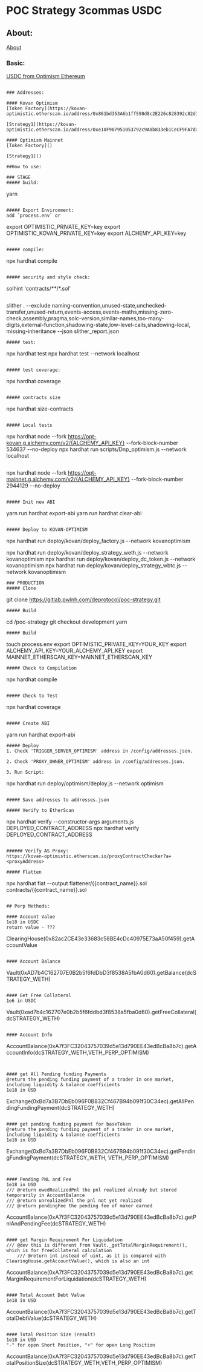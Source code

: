 # POC Strategy 3commas USDC

## About:
[About](https://3commas.atlassian.net/wiki/spaces/G/pages/edit-v2/1963688061)

### Basic:
[USDC from Optimism Ethereum](https://optimistic.etherscan.io/token/0x7f5c764cbc14f9669b88837ca1490cca17c31607)
```

### Addresses:

#### Kovan Optimism
[Token Factory](https://kovan-optimistic.etherscan.io/address/0x861bd353A6b1ff598d8c2E226c828392c82d151D#code)

[Strategy1](https://kovan-optimistic.etherscan.io/address/0xe10F907951053792c9A8b833eb1CeCF9FA7dae61#code)

#### Optimism Mainnet
[Token Factory]()

[Strategy1]()

##How to use:

### STAGE
##### build:
```
yarn
```

##### Export Environment:
add `process.env` or
```
export OPTIMISTIC_PRIVATE_KEY=key
export OPTIMISTIC_KOVAN_PRIVATE_KEY=key
export ALCHEMY_API_KEY=key
```

##### compile:
```
npx hardhat compile
```

##### security and style check:
```
solhint 'contracts/**/*.sol'
```

```
slither . --exclude naming-convention,unused-state,unchecked-transfer,unused-return,events-access,events-maths,missing-zero-check,assembly,pragma,solc-version,similar-names,too-many-digits,external-function,shadowing-state,low-level-calls,shadowing-local, missing-inheritance --json slither_report.json
```
##### test:
```
npx hardhat test
npx hardhat test --network localhost
```

##### test coverage:
```
npx hardhat coverage
```

##### contracts size
```
npx hardhat size-contracts
```

##### Local tests
```
npx hardhat node --fork https://opt-kovan.g.alchemy.com/v2/{ALCHEMY_API_KEY} --fork-block-number 534637 --no-deploy
npx hardhat run scripts/Dnp_optimism.js --network localhost

```

```
npx hardhat node --fork https://opt-mainnet.g.alchemy.com/v2/{ALCHEMY_API_KEY} --fork-block-number 2944129 --no-deploy
```

##### Init new ABI
```
yarn run hardhat export-abi
yarn run hardhat clear-abi
```

##### Deploy to KOVAN-OPTIMISM
```
npx hardhat run deploy/kovan/deploy_factory.js --network kovanoptimism

npx hardhat run deploy/kovan/deploy_strategy_weth.js --network kovanoptimism
npx hardhat run deploy/kovan/deploy_dc_token.js --network kovanoptimism
npx hardhat run deploy/kovan/deploy_strategy_wbtc.js --network kovanoptimism

```
### PRODUCTION
##### Clone
```
git clone https://gitlab.pwlnh.com/deprotocol/poc-strategy.git
```
##### Build
```
cd /poc-strategy
git checkout development
yarn
```
##### Build
```
touch process.env
export OPTIMISTIC_PRIVATE_KEY=YOUR_KEY
export ALCHEMY_API_KEY=YOUR_ALCHEMY_API_KEY
export MAINNET_ETHERSCAN_KEY=MAINNET_ETHERSCAN_KEY
```
##### Check to Compilation
```
npx hardhat compile
```

##### Check to Test
```
npx hardhat coverage
```

##### Create ABI
```
yarn run hardhat export-abi
```
##### Deploy
1. Check 'TRIGGER_SERVER_OPTIMISM' address in /config/addresses.json.

2. Check 'PROXY_OWNER_OPTIMISM' address in /config/addresses.json.

3. Run Script:
```
npx hardhat run deploy/optimism/deploy.js --network optimism
```

##### Save addresses to addresses.json

##### Verify to EtherScan
```
npx hardhat verify --constructor-args arguments.js DEPLOYED_CONTRACT_ADDRESS
npx hardhat verify DEPLOYED_CONTRACT_ADDRESS
```

###### Verify AS Proxy:
https://kovan-optimistic.etherscan.io/proxyContractChecker?a=<proxyAddress>

##### Flatten
```
npx hardhat flat --output flattener/{{contract_name}}.sol contracts/{{contract_name}}.sol 
```

## Perp Methods:

#### Account Value
1e18 in USDC
return value - ???
```
ClearingHouse(0x82ac2CE43e33683c58BE4cDc40975E73aA50f459).getAccountValue
```

#### Account Balance
```
Vault(0xAD7b4C162707E0B2b5f6fdDbD3f8538A5fbA0d60).getBalance(dcSTRATEGY_WETH)
```

#### Get Free Collateral
1e6 in USDC
```
Vault(0xad7b4c162707e0b2b5f6fddbd3f8538a5fba0d60).getFreeCollateral(dcSTRATEGY_WETH)
```

#### Account Info
```
AccountBalance(0xA7f3FC32043757039d5e13d790EE43edBcBa8b7c).getAccountInfo(dcSTRATEGY_WETH,VETH_PERP_OPTIMISM)
```


#### get All Pending funding Payments 
@return the pending funding payment of a trader in one market, including liquidity & balance coefficients
1e18 in USD
```
Exchange(0xBd7a3B7DbEb096F0B832Cf467B94b091f30C34ec).getAllPendingFundingPayment(dcSTRATEGY_WETH)
```

#### get pending funding payment for baseToken
@return the pending funding payment of a trader in one market, including liquidity & balance coefficients
1e18 in USD
```
Exchange(0xBd7a3B7DbEb096F0B832Cf467B94b091f30C34ec).getPendingFundingPayment(dcSTRATEGY_WETH, VETH_PERP_OPTIMISM)
```


#### Pending PNL and Fee 
1e18 in USD
/// @return owedRealizedPnl the pnl realized already but stored temporarily in AccountBalance
/// @return unrealizedPnl the pnl not yet realized
/// @return pendingFee the pending fee of maker earned
```
AccountBalance(0xA7f3FC32043757039d5e13d790EE43edBcBa8b7c).getPnlAndPendingFee(dcSTRATEGY_WETH)
```

#### get Margin Requirement For Liquidation
/// @dev this is different from Vault._getTotalMarginRequirement(), which is for freeCollateral calculation
    /// @return int instead of uint, as it is compared with ClearingHouse.getAccountValue(), which is also an int
```
AccountBalance(0xA7f3FC32043757039d5e13d790EE43edBcBa8b7c).getMarginRequirementForLiquidation(dcSTRATEGY_WETH)
```

#### Total Account Debt Value 
1e18 in USD
```
AccountBalance(0xA7f3FC32043757039d5e13d790EE43edBcBa8b7c).getTotalDebtValue(dcSTRATEGY_WETH)
```

#### Total Position Size (result)
1e18 in USD
"-" for open Short Position, "+" for open Long Position
```
AccountBalance(0xA7f3FC32043757039d5e13d790EE43edBcBa8b7c).getTotalPositionSize(dcSTRATEGY_WETH,VETH_PERP_OPTIMISM)
```
